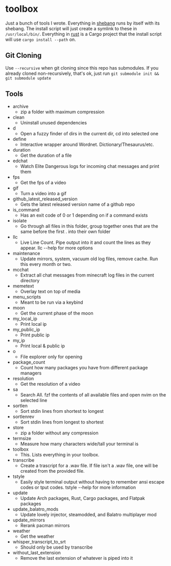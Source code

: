 # toolbox
Just a bunch of tools I wrote. Everything in [shebang](shebang) runs by itself with its shebang. The install script will just create a symlink to these in `/usr/local/bin/`. Everything in [rust](rust) is a Cargo project that the install script will use `cargo install --path` on.

## Git Cloning
Use `--recursive` when git cloning since this repo has submodules. If you already cloned non-recursively, that's ok, just run `git submodule init && git submodule update`

## Tools
- archive
	- zip a folder with maximum compression
- clean
	- Uninstall unused dependencies
- d
	- Open a fuzzy finder of dirs in the current dir, cd into selected one
- define
	- Interactive wrapper around Wordnet. Dictionary/Thesaurus/etc.
- duration
	- Get the duration of a file
- edchat
	- Watch Elite Dangerous logs for incoming chat messages and print them
- fps
	- Get the fps of a video
- gif
	- Turn a video into a gif
- github_latest_released_version
	- Gets the latest released version name of a github repo
- is_command
	- Has an exit code of 0 or 1 depending on if a command exists
- isolate
	- Go through all files in this folder, group together ones that are the same before the first . into their own folder
- llc
	- Live Line Count. Pipe output into it and count the lines as they appear. llc --help for more options
- maintenance
	- Update mirrors, system, vacuum old log files, remove cache. Run this every month or two.
- mcchat
	- Extract all chat messages from minecraft log files in the current directory
- memetext
	- Overlay text on top of media
- menu_scripts
	- Meant to be run via a keybind
- moon
	- Get the current phase of the moon
- my_local_ip
	- Print local ip
- my_public_ip
	- Print public ip
- my_ip
	- Print local & public ip
- o
	- File explorer only for opening
- package_count
	- Count how many packages you have from different package managers
- resolution
	- Get the resolution of a video
- sa
	- Search All. fzf the contents of all available files and open nvim on the selected line
- sortlen
	- Sort stdin lines from shortest to longest
- sortlenrev
	- Sort stdin lines from longest to shortest
- store
	- zip a folder without any compression
- termsize
	- Measure how many characters wide/tall your terminal is
- toolbox
	- This. Lists everything in your toolbox.
- transcribe
	- Create a trascript for a .wav file. If file isn't a .wav file, one will be created from the provided file.
- tstyle
	- Easily style terminal output without having to remember ansi escape codes or tput codes. tstyle --help for more information
- update
	- Update Arch packages, Rust, Cargo packages, and Flatpak packages
- update_balatro_mods
	- Update lovely injector, steamodded, and Balatro multiplayer mod
- update_mirrors
	- Rerank pacman mirrors
- weather
	- Get the weather
- whisper_transcript_to_srt
	- Should only be used by transcribe
- without_last_extension
	- Remove the last extension of whatever is piped into it
